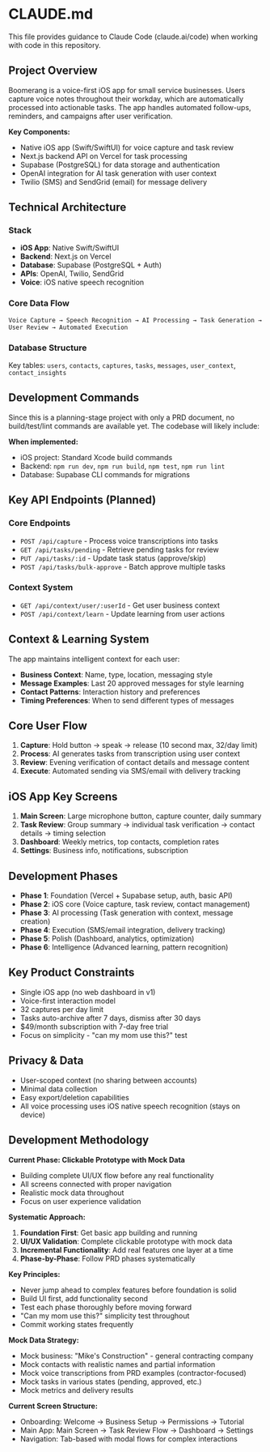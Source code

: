 # CLAUDE.md

This file provides guidance to Claude Code (claude.ai/code) when working with code in this repository.

## Project Overview

Boomerang is a voice-first iOS app for small service businesses. Users capture voice notes throughout their workday, which are automatically processed into actionable tasks. The app handles automated follow-ups, reminders, and campaigns after user verification.

**Key Components:**
- Native iOS app (Swift/SwiftUI) for voice capture and task review
- Next.js backend API on Vercel for task processing
- Supabase (PostgreSQL) for data storage and authentication
- OpenAI integration for AI task generation with user context
- Twilio (SMS) and SendGrid (email) for message delivery

## Technical Architecture

### Stack
- **iOS App**: Native Swift/SwiftUI
- **Backend**: Next.js on Vercel  
- **Database**: Supabase (PostgreSQL + Auth)
- **APIs**: OpenAI, Twilio, SendGrid
- **Voice**: iOS native speech recognition

### Core Data Flow
```
Voice Capture → Speech Recognition → AI Processing → Task Generation → User Review → Automated Execution
```

### Database Structure
Key tables: `users`, `contacts`, `captures`, `tasks`, `messages`, `user_context`, `contact_insights`

## Development Commands

Since this is a planning-stage project with only a PRD document, no build/test/lint commands are available yet. The codebase will likely include:

**When implemented:**
- iOS project: Standard Xcode build commands
- Backend: `npm run dev`, `npm run build`, `npm test`, `npm run lint`
- Database: Supabase CLI commands for migrations

## Key API Endpoints (Planned)

### Core Endpoints
- `POST /api/capture` - Process voice transcriptions into tasks
- `GET /api/tasks/pending` - Retrieve pending tasks for review
- `PUT /api/tasks/:id` - Update task status (approve/skip)
- `POST /api/tasks/bulk-approve` - Batch approve multiple tasks

### Context System
- `GET /api/context/user/:userId` - Get user business context
- `POST /api/context/learn` - Update learning from user actions

## Context & Learning System

The app maintains intelligent context for each user:
- **Business Context**: Name, type, location, messaging style
- **Message Examples**: Last 20 approved messages for style learning
- **Contact Patterns**: Interaction history and preferences
- **Timing Preferences**: When to send different types of messages

## Core User Flow

1. **Capture**: Hold button → speak → release (10 second max, 32/day limit)
2. **Process**: AI generates tasks from transcription using user context
3. **Review**: Evening verification of contact details and message content
4. **Execute**: Automated sending via SMS/email with delivery tracking

## iOS App Key Screens

1. **Main Screen**: Large microphone button, capture counter, daily summary
2. **Task Review**: Group summary → individual task verification → contact details → timing selection
3. **Dashboard**: Weekly metrics, top contacts, completion rates
4. **Settings**: Business info, notifications, subscription

## Development Phases

- **Phase 1**: Foundation (Vercel + Supabase setup, auth, basic API)
- **Phase 2**: iOS core (Voice capture, task review, contact management)
- **Phase 3**: AI processing (Task generation with context, message creation)
- **Phase 4**: Execution (SMS/email integration, delivery tracking)
- **Phase 5**: Polish (Dashboard, analytics, optimization)
- **Phase 6**: Intelligence (Advanced learning, pattern recognition)

## Key Product Constraints

- Single iOS app (no web dashboard in v1)
- Voice-first interaction model
- 32 captures per day limit
- Tasks auto-archive after 7 days, dismiss after 30 days
- $49/month subscription with 7-day free trial
- Focus on simplicity - "can my mom use this?" test

## Privacy & Data

- User-scoped context (no sharing between accounts)
- Minimal data collection
- Easy export/deletion capabilities
- All voice processing uses iOS native speech recognition (stays on device)

## Development Methodology

**Current Phase: Clickable Prototype with Mock Data**
- Building complete UI/UX flow before any real functionality
- All screens connected with proper navigation
- Realistic mock data throughout
- Focus on user experience validation

**Systematic Approach:**
1. **Foundation First**: Get basic app building and running
2. **UI/UX Validation**: Complete clickable prototype with mock data
3. **Incremental Functionality**: Add real features one layer at a time
4. **Phase-by-Phase**: Follow PRD phases systematically

**Key Principles:**
- Never jump ahead to complex features before foundation is solid
- Build UI first, add functionality second
- Test each phase thoroughly before moving forward
- "Can my mom use this?" simplicity test throughout
- Commit working states frequently

**Mock Data Strategy:**
- Mock business: "Mike's Construction" - general contracting company
- Mock contacts with realistic names and partial information
- Mock voice transcriptions from PRD examples (contractor-focused)
- Mock tasks in various states (pending, approved, etc.)
- Mock metrics and delivery results

**Current Screen Structure:**
- Onboarding: Welcome → Business Setup → Permissions → Tutorial
- Main App: Main Screen → Task Review Flow → Dashboard → Settings
- Navigation: Tab-based with modal flows for complex interactions